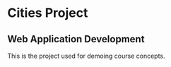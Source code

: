 # Cities Project
## Web Application Development

This is the project used for demoing course concepts.

